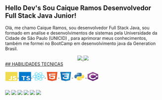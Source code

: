 ## Hello Dev's Sou Caique Ramos Desenvolvedor Full Stack Java Junior!

Olá, me chamo Caique Ramos, sou desenvolvedor Full Stack Java, sou formado em analíse e desenvolvimentos de sistemas pela Universidade da Cidade de São Paulo (UNICID) , para aprimorar meus conhecimentos, também me formei no BootCamp em desenvolvimento java da Generation Brasil.

<div align="center">
  <a href="https://github.com/caiqueramos08">
  <img height="150em" src="https://github-readme-stats.vercel.app/api?username=caiqueramos08&show_icons=true&theme=red&include_all_commits=true&count_private=true"/>
  <img height="150em" src="https://github-readme-stats.vercel.app/api/top-langs/?username=caiqueramos08&layout=compact&langs_count=7&theme=red"/>
</div>
    ## HABILIDADES TECNICAS
  <div style="display: inline_block"><br>
  <img align="center" alt="Caco-Js" height="30" width="40" src="https://raw.githubusercontent.com/devicons/devicon/master/icons/javascript/javascript-plain.svg">
  <img align="center" alt="Caco-Ts" height="30" width="40" src="https://raw.githubusercontent.com/devicons/devicon/master/icons/typescript/typescript-plain.svg">
  <img align="center" alt="Caco-React" height="30" width="40" src="https://raw.githubusercontent.com/devicons/devicon/master/icons/react/react-original.svg">
  <img align="center" alt="Caco-HTML" height="30" width="40" src="https://raw.githubusercontent.com/devicons/devicon/master/icons/html5/html5-original.svg">
  <img align="center" alt="Caco-CSS" height="30" width="40" src="https://raw.githubusercontent.com/devicons/devicon/master/icons/css3/css3-original.svg">
  <img align="center" alt="Caco-Python" height="30" width="40" src="https://raw.githubusercontent.com/devicons/devicon/master/icons/python/python-original.svg">
  <img align="center" alt="Caco-Csharp" height="30" width="40" src="https://raw.githubusercontent.com/devicons/devicon/master/icons/csharp/csharp-original.svg">
 
</div>

  ##
  
 <div> 
  <a href="https://www.youtube.com/channel/UC_-uuuZbY0AAt9CViNzvc-Q" target="_blank"><img src="https://img.shields.io/badge/YouTube-FF0000?style=for-the-badge&logo=youtube&logoColor=white" target="_blank"></a>
  <a href="https://instagram.com/caco.8" target="_blank"><img src="https://img.shields.io/badge/-Instagram-%23E4405F?style=for-the-badge&logo=instagram&logoColor=white" target="_blank"></a>
 	<a href="https://github.com/caiqueramos08" target="_blank"><img src="https://img.shields.io/badge/GitHub-100000?style=for-the-badge&logo=github&logoColor=white"></a>
 <a href="https://discord.gg/P7B23q4E" target="_blank"><img src="https://img.shields.io/badge/Discord-7289DA?style=for-the-badge&logo=discord&logoColor=white" target="_blank"></a> 
  <a href = "mailto:caique_cerqueiraramos@hotmail.com"><img src="https://img.shields.io/badge/Microsoft_Outlook-0078D4?style=for-the-badge&logo=microsoft-outlook&logoColor=white" target="_blank"></a>
  <a href="https://www.linkedin.com/in/caique-ramos-b901ba157/" target="_blank"><img src="https://img.shields.io/badge/-LinkedIn-%230077B5?style=for-the-badge&logo=linkedin&logoColor=white" target="_blank"></a> 
   
   </div>
   
  
